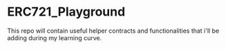 # ERC721_Playground
This repo will contain useful helper contracts and functionalities that i'll be adding during my learning curve.
